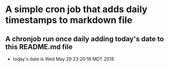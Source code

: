 A simple cron job that adds daily timestamps to markdown file
============================================================
## A chronjob run once daily adding today's date to this README.md file
* today's date is Wed May 29 23:20:18 MDT 2019
